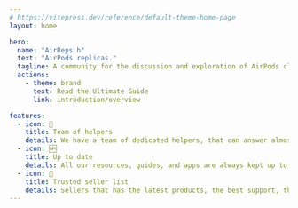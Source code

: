 ```yaml
---
# https://vitepress.dev/reference/default-theme-home-page
layout: home

hero:
  name: "AirReps h"
  text: "AirPods replicas."
  tagline: A community for the discussion and exploration of AirPods clones.
  actions:
    - theme: brand
      text: Read the Ultimate Guide
      link: introduction/overview

features:
  - icon: 🙌
    title: Team of helpers
    details: We have a team of dedicated helpers, that can answer almost any question you might have! 
  - icon: 🆙  
    title: Up to date
    details: All our resources, guides, and apps are always kept up to date, by our big dedicated staff team!
  - icon: 🌟  
    title: Trusted seller list
    details: Sellers that has the latest products, the best support, the latest features, and more! All this completely non-profit. 
---
```


